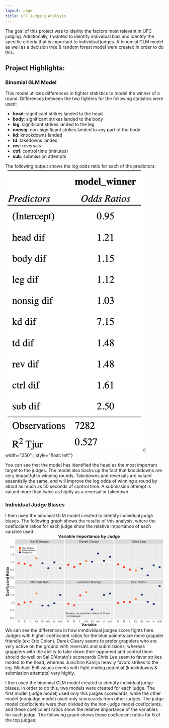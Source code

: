 ```yaml
---
layout: page
title: UFC Judging Analysis
---
```

The goal of this project was to idenity the factors most relevant in UFC judging. Additionally, I wanted to identify individual bias and identify the specific criteria that is important to individual judges. A binomial GLM model as well as a decision tree & random forest model were created in order to do this.

## Project Highlights:

### Binomial GLM Model
This model utilizes differences in fighter statistics to model the winner of a round. Differences between the two fighters for the following statistics were used:
- **head**: significant strikes landed to the head
- **body**: significant strikes landed to the body
- **leg**: significant strikes landed to the leg
- **nonsig**: non-significant strikes landed to any part of the body
- **kd**: knockdowns landed
- **td**: takedowns landed
- **rev**: reversals
- **ctrl**: control time (minutes)
- **sub**: submission attempts

The following output shows the log odds ratio for each of the predictors:
![Image](/assets/images/log_odds.png){: width="250" ; style="float: left"}

You can see that the model has identified the head as the most important target to the judges. The model also backs up the fact that knockdowns are very impactful to winning rounds. Takedowns and reversals are valued essentially the same, and will improve the log odds of winning a round by about as much as 50 seconds of control time. A submission attempt is valued more than twice as highly as a reversal or takedown.

### Individual Judge Biases
I then used the binomial GLM model created to identify individual judge biases. The following graph shows the results of this analysis, where the coeficcient ratios for each judge show the relative importance of each variable used.
![Image](/assets/images/judges.png)
We can see the differences in how inmdividual judges score fights here. Judges with higher coeficcient ratios for the blue poinmts are more grappler friendly (ex: Eric Colon). Derek Cleary seems to prefer grapplers who are very active on the ground with reversals and submissions, whereas grapplers with the ability to take down their opponent and control them should do well on Sal D'Amato's scorecards Chris Lee seem to favor strikes landed to the head, whereas Junichiro Kamijo heavily favors strikes to the leg. Michael Bell values events with fight ending potential (knockdowns & submission attempts) very highly.




I then used the binomial GLM model created to identify individual judge biases. In order to do this, two models were created for each judge. The first model (judge model) used only this judges scorecards, while the other model (nonjudge model) used only scorecards from other judges. The judge model coeficcients were then divided by the non-judge model coeficcients, and these coeficcient ratios show the relative importance of the variables for each judge. The following graoh shows these coeficcient ratios for 6 of the top judges:
